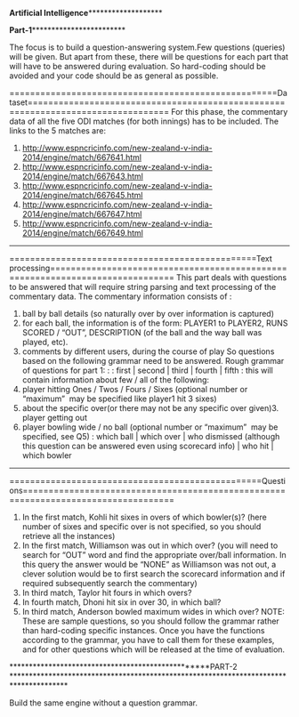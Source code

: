 ************************************************Artificial Intelligence*******************************************************************

******************************************************Part-1******************************************************************************

The focus is to build a question-answering system.Few questions (queries) will be given. But
apart from these, there will be questions for each part that will have to be answered during
evaluation. So hard-coding should be avoided and your code should be as general as
possible.



====================================================Dataset=================================================================================
For this phase, the commentary data of all the five ODI matches (for both innings) has to be
included.
The links to the 5 matches are:
1. http://www.espncricinfo.com/new-zealand-v-india-2014/engine/match/667641.html
2. http://www.espncricinfo.com/new-zealand-v-india-2014/engine/match/667643.html
3. http://www.espncricinfo.com/new-zealand-v-india-2014/engine/match/667645.html
4. http://www.espncricinfo.com/new-zealand-v-india-2014/engine/match/667647.html
5. http://www.espncricinfo.com/new-zealand-v-india-2014/engine/match/667649.html
_____________________________________________________________________________________________________________________________________________


================================================Text processing==============================================================================
This part deals with questions to be answered that will require string parsing and text
processing of the commentary data.
The commentary information consists of :
1. ball by ball details (so naturally over by over information is captured)
2. for each ball, the information is of the form:
PLAYER1 to PLAYER2, RUNS SCORED / “OUT”, DESCRIPTION (of the ball and the
way ball was played, etc).
3. comments by different users, during the course of play
So questions based on the following grammar need to be answered.
Rough grammar of questions for part 1:
<full question> : <info about match> <description> <question>
<info about match> : first | second | third | fourth | fifth
<description> : this will contain information about few / all of the following:
1. player hitting Ones / Twos / Fours / Sixes (optional number or
“maximum” ­ may be specified like player1 hit 3 sixes)
2. about the specific over(or there may not be any specific over given)3. player getting out
4. player bowling wide / no ball (optional number or “maximum” ­ may
be specified, see Q5)
<question> : which ball | which over | who dismissed (although this question can be
answered even using scorecard info) | who hit | which bowler
_____________________________________________________________________________________________________________________________________________



=================================================Questions===================================================================================
1. In the first match, Kohli hit sixes in overs of which bowler(s)?
(here number of sixes and specific over is not specified, so you should retrieve all the instances)
2. In the first match, Williamson was out in which over?
(you will need to search for “OUT” word and find the appropriate over/ball information. In
this query the answer would be “NONE” as Williamson was not out, a clever solution would
be to first search the scorecard information and if required subsequently search the
commentary)
3. In third match, Taylor hit fours in which overs?
4. In fourth match, Dhoni hit six in over 30, in which ball?
5. In third match, Anderson bowled maximum wides in which over?
NOTE: These are sample questions, so you should follow the grammar rather than
hard-coding specific instances. Once you have the functions according to the grammar, you
have to call them for these examples, and for other questions which will be released at the
time of evaluation.


**************************************************PART-2 **************************************************************************************

Build the same engine without a question grammar.